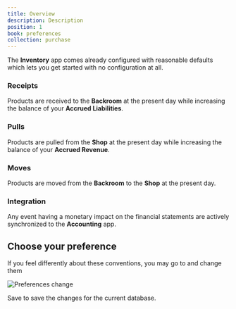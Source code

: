 ```yaml
---
title: Overview
description: Description
position: 1
book: preferences
collection: purchase
---
```


The **Inventory** app comes already configured with reasonable defaults which lets you get started with no configuration at all.

### Receipts

Products are received to the **Backroom** at the present day while increasing the balance of your **Accrued Liabilities**.

### Pulls

Products are pulled from the **Shop** at the present day while increasing the balance of your **Accrued Revenue**.

### Moves

Products are moved from the **Backroom** to the **Shop** at the present day.

### Integration

Any event having a monetary impact on the financial statements are actively synchronized to the **Accounting** app.

## Choose your preference

If you feel differently about these conventions, you may go to <go-to :path="['Preferences']"></go-to> and change them

![Preferences change](/docs/inventory/preferences/preferences-change.png)

<button-action>Save</button-action> to save the changes for the current database.
